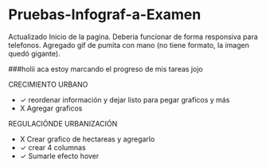 # Pruebas-Infograf-a-Examen

Actualizado Inicio de la pagina. Deberia funcionar de forma responsiva para telefonos. 
Agregado gif de pumita con mano (no tiene formato, la imagen quedó gigante). 


###holii aca estoy marcando el progreso de mis tareas jojo

CRECIMIENTO URBANO
- ✓ reordenar información y dejar listo para pegar graficos y más
- X Agregar graficos

REGULACIÓNDE URBANIZACIÓN
- X Crear grafico de hectareas y agregarlo
- ✓ crear 4 columnas
- ✓ Sumarle efecto hover




